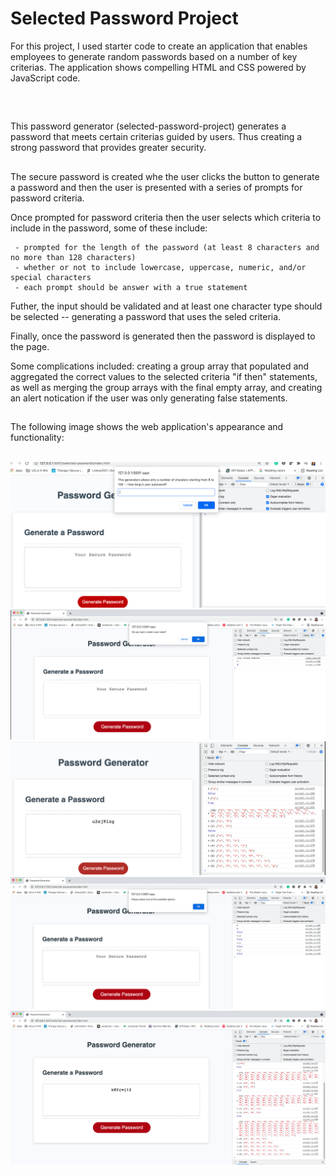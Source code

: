 # Selected Password Project

For this project, I used starter code to create an application that enables employees to generate random passwords based on a number of key criterias. The application shows compelling HTML and CSS powered by JavaScript code. 

## 
<br />

This password generator (selected-password-project) generates a password that meets certain criterias guided by users. Thus creating a strong password that provides greater security.


## 

The secure password is created whe the user clicks the button to generate a password and then the user is presented with a series of prompts for password criteria.

Once prompted for password criteria then the user selects which criteria to include in the password, some of these include:

     - prompted for the length of the password (at least 8 characters and no more than 128 characters)
     - whether or not to include lowercase, uppercase, numeric, and/or special characters
     - each prompt should be answer with a true statement

Futher, the input should be validated and at least one character type should be selected -- generating a password that uses the seled criteria.

Finally, once the password is generated then the password is displayed to the page.

Some complications included: creating a group array that populated and aggregated the correct values to the selected criteria "if then" statements, as well as merging the group arrays with the final empty array, and creating an alert notication if the user was only generating false statements. 

## 
The following image shows the web application's appearance and functionality:
<br/>
<br>

![The application displays the limiting number criteria .](./images/screenshot-01.png)
<br>
![The application displays the limiting number criteria .](./images/screenshot-02.png)
<br>
![The application displays the limiting number criteria .](./images/screenshot-03.png)
<br>
![The application displays the limiting number criteria .](./images/screenshot-04.png)
<br>
![The application displays the limiting number criteria .](./images/screenshot-05.png)
<br>



